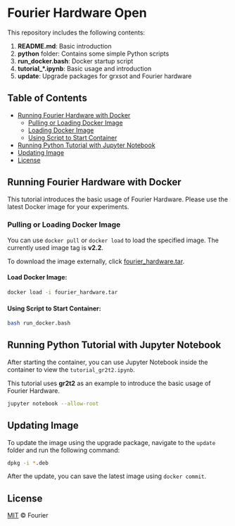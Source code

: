 # Fourier Hardware Open

This repository includes the following contents:

1. **README.md**: Basic introduction
2. **python** folder: Contains some simple Python scripts
3. **run_docker.bash**: Docker startup script
4. **tutorial_*.ipynb**: Basic usage and introduction
5. **update**: Upgrade packages for grxsot and Fourier hardware

## Table of Contents

- [Running Fourier Hardware with Docker](#running-fourier-hardware-with-docker)
  - [Pulling or Loading Docker Image](#pulling-or-loading-docker-image)
  - [Loading Docker Image](#loading-docker-image)
  - [Using Script to Start Container](#using-script-to-start-container)
- [Running Python Tutorial with Jupyter Notebook](#running-python-tutorial-with-jupyter-notebook)
- [Updating Image](#updating-image)
- [License](#license)

## Running Fourier Hardware with Docker

This tutorial introduces the basic usage of Fourier Hardware. Please use the latest Docker image for your experiments.

### Pulling or Loading Docker Image

You can use `docker pull` or `docker load` to load the specified image. The currently used image tag is **v2.2**.

To download the image externally, click [fourier_hardware.tar](https://pan.baidu.com/s/1kgBkNJhgA4OA3rPBYyqMvQ?pwd=vi5q).

#### Load Docker Image:

```sh
docker load -i fourier_hardware.tar
```

#### Using Script to Start Container:

```sh
bash run_docker.bash
```

## Running Python Tutorial with Jupyter Notebook

After starting the container, you can use Jupyter Notebook inside the container to view the `tutorial_gr2t2.ipynb`.

This tutorial uses **gr2t2** as an example to introduce the basic usage of Fourier Hardware.

```sh
jupyter notebook --allow-root
```

## Updating Image

To update the image using the upgrade package, navigate to the `update` folder and run the following command:

```sh
dpkg -i *.deb
```

After the update, you can save the latest image using `docker commit`.

## License

[MIT](LICENSE) © Fourier